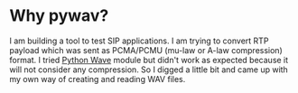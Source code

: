 # Why pywav?
I am building a tool to test SIP applications. I am trying to convert RTP payload which was sent as PCMA/PCMU (mu-law or A-law compression) format. I tried [Python Wave](https://docs.python.org/3/library/wave.html) module but didn't work as expected because it will not consider any compression. So I digged a little bit and came up with my own way of creating and reading WAV files.

